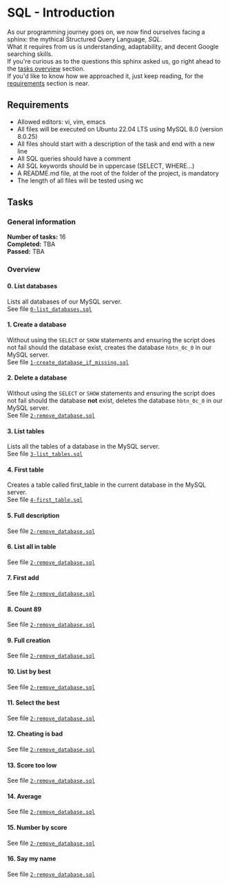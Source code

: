 # SQL - Introduction
As our programming journey goes on, we now find ourselves facing a sphinx: the mythical Structured Query Language, _SQL_.<br/>
What it requires from us is understanding, adaptability, and decent Google searching skills.<br/>
If you're curious as to the questions this sphinx asked us, go right ahead to the [tasks overview](#overview) section.<br/>
If you'd like to know how we approached it, just keep reading, for the [requirements](#Requirements) section is near.<br/>

## Requirements
* Allowed editors: vi, vim, emacs
* All files will be executed on Ubuntu 22.04 LTS using MySQL 8.0 (version 8.0.25)
* All files should start with a description of the task and end with a new line
* All SQL queries should have a comment
* All SQL keywords should be in uppercase (SELECT, WHERE…)
* A README.md file, at the root of the folder of the project, is mandatory
* The length of all files will be tested using wc

## Tasks
### General information
__Number of tasks:__ 16<br/>
__Completed:__ TBA<br/>
__Passed:__ TBA<br/>
### Overview
#### 0. List databases
Lists all databases of our MySQL server.<br/>
See file [`0-list_databases.sql`](./0-list_databases.sql)
#### 1. Create a database
Without using the `SELECT` or `SHOW` statements and ensuring the script does not fail should the database exist, creates the database `hbtn_0c_0` in our MySQL server.<br/>
See file [`1-create_database_if_missing.sql`](./1-create_database_if_missing.sql)
#### 2. Delete a database
Without using the `SELECT` or `SHOW` statements and ensuring the script does not fail should the database __not__ exist, deletes the database `hbtn_0c_0` in our MySQL server.<br/>
See file [`2-remove_database.sql`](./2-remove_database.sql)
#### 3. List tables
Lists all the tables of a database in the MySQL server.<br/>
See file [`3-list_tables.sql`](./3-list_tables.sql)
#### 4. First table
Creates a table called first_table in the current database in the MySQL server.<br/>
See file [`4-first_table.sql`](./4-first_table.sql)
#### 5. Full description
See file [`2-remove_database.sql`](./2-remove_database.sql)
#### 6. List all in table
See file [`2-remove_database.sql`](./2-remove_database.sql)
#### 7. First add
See file [`2-remove_database.sql`](./2-remove_database.sql)
#### 8. Count 89
See file [`2-remove_database.sql`](./2-remove_database.sql)
#### 9. Full creation
See file [`2-remove_database.sql`](./2-remove_database.sql)
#### 10. List by best
See file [`2-remove_database.sql`](./2-remove_database.sql)
#### 11. Select the best
See file [`2-remove_database.sql`](./2-remove_database.sql)
#### 12. Cheating is bad
See file [`2-remove_database.sql`](./2-remove_database.sql)
#### 13. Score too low
See file [`2-remove_database.sql`](./2-remove_database.sql)
#### 14. Average
See file [`2-remove_database.sql`](./2-remove_database.sql)
#### 15. Number by score
See file [`2-remove_database.sql`](./2-remove_database.sql)
#### 16. Say my name
See file [`2-remove_database.sql`](./2-remove_database.sql)
